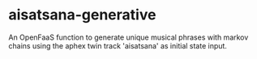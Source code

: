 # aisatsana-generative

An OpenFaaS function to generate unique musical phrases with markov chains using the aphex twin track 'aisatsana' as initial state input.